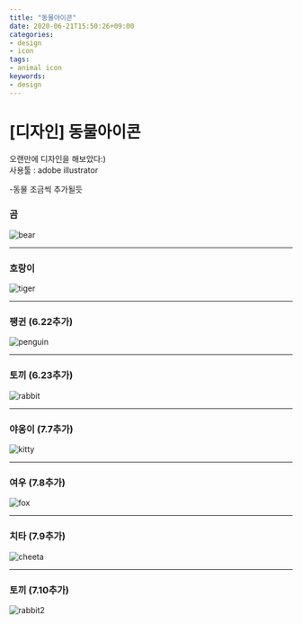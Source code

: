 ```yaml
---
title: "동물아이콘"
date: 2020-06-21T15:50:26+09:00
categories:
- design
- icon
tags:
- animal icon
keywords:
- design
---
```


<!--more-->
# [디자인] 동물아이콘


오랜만에 디자인을 해보았다:)   
사용툴 : adobe illustrator


-동물 조금씩 추가될듯



 ### 곰
![bear](https://user-images.githubusercontent.com/28701069/85218972-9dce3200-b3da-11ea-9f13-f4ccc3154357.png)

------------------

 ### 호랑이
![tiger](https://user-images.githubusercontent.com/28701069/85218973-9eff5f00-b3da-11ea-8b1e-919af576b445.png)

------------------

### 팽귄 (6.22추가)
![penguin](https://user-images.githubusercontent.com/28701069/85279422-59699180-b4c1-11ea-880d-d41efa67e1b5.png)


------------------

### 토끼 (6.23추가)   
![rabbit](https://user-images.githubusercontent.com/28701069/85385584-71065000-b57d-11ea-8b8a-610c6b4d9c97.png)


------------------

### 야옹이 (7.7추가)   
![kitty](https://user-images.githubusercontent.com/28701069/86769714-88b7fb00-c08a-11ea-90fa-ab7f673c6a66.png)

------------------

### 여우 (7.8추가)  
![fox](https://user-images.githubusercontent.com/28701069/86911221-ea916700-c155-11ea-849c-04289e8dbd99.png)

------------------

### 치타 (7.9추가)  
![cheeta](https://user-images.githubusercontent.com/28701069/87035427-47f3e980-c224-11ea-9ae3-cfd513a36a1c.png)


------------------

### 토끼 (7.10추가)  
![rabbit2](https://user-images.githubusercontent.com/28701069/87163307-19e4d700-c302-11ea-90be-c972826770cc.png)
